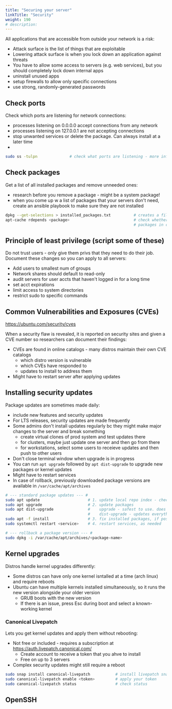 ```yaml
---
title: "Securing your server"
linkTitle: "Security"
weight: 190
# description:
---
```


All applications that are accessible from outside your network is a risk:
- Attack surface is the list of things that are exploitable
- Lowering attack surface is when you lock down an application against threats
- You have to allow some access to servers (e.g. web services), but you should completely lock down internal apps 
- uninstall unused apps 
- setup firewalls to allow only specific connections
- use strong, randomly-generated passwords

## Check ports

Check which ports are listening for network connections:
- processes listening on 0.0.0.0 accept connections from any network 
- processes listening on 127.0.0.1 are not accepting connections
- stop unwanted services or delete the package. Can always install at a later time 
- 

```bash
sudo ss -tulpn              # check what ports are listening - more info with 'sudo'    
```


## Check packages

Get a list of all installed packages and remove unneeded ones:
- research before you remove a package - might be a system package!
- when you come up w a list of packages that your servers don't need, create an ansible playbook to make sure they are not installed 

```bash 
dpkg --get-selections > installed_packages.txt          # creates a file containing all installed packages
apt-cache rdepends <package>                            # check whether other packages depend on <package>
                                                        # packages in output need <package> to run
```

## Principle of least privilege (script some of these)

Do not trust users - only give them privs that they need to do their job. Document these changes so you can apply to all servers:
- Add users to smallest num of groups
- Network shares should default to read-only 
- audit servers for user accts that haven't logged in for a long time 
- set acct expirations
- limit access to system directories
- restrict sudo to specific commands 

## Common Vulnerabilities and Exposures (CVEs)

https://ubuntu.com/security/cves

When a security flaw is revealed, it is reported on security sites and given a CVE number so researchers can document their findings:
- CVEs are found in online catalogs - many distros maintain their own CVE catalogs
  - which distro version is vulnerable 
  - which CVEs have responded to 
  - updates to install to address them 
- Might have to restart server after applying updates 


## Installing security updates 

Package updates are sometimes made daily:
- include new features and security updates 
- For LTS releases, security updates are made frequently
- Some admins don't install updates regularly bc they might make major changes to the server and break something
  - create virtual clones of prod system and test updates there 
  - for clusters, maybe just update one server and then go from there 
  - for workstations, select some users to receieve updates and then push to other users
- Don't close terminal window when upgrade is in progress
- You can run `apt upgrade` followed by `apt dist-upgrade` to upgrade new packages or kernel updates
- Might have to restart services
- In case of rollback, previously downloaded package versions are available in `/var/cache/apt/archives`

```bash
# --- standard package updates --- #
sudo apt update                     # 1. update local repo index - checks all subscribed repos for changes
sudo apt upgrade                    # 2. update packages
sudo apt dist-upgrade               #    upgrade - safest to use. does not remove packages, just updates installed packages
                                    #    dist-upgrade - updates everything it can: packages + dependencies, updated kernel
sudo apt -f install                 # 3. fix installed packages, if possible
sudo systemctl restart <service>    # 4. restart services, as needed

# --- rollback a package version --- #
sudo dpkg -i /var/cache/apt/archives/<package-name>
```

## Kernel upgrades 

Distros handle kernel upgrades differently:
- Some distros can have only one kernel isntalled at a time (arch linux) and require reboots
- Ubuntu can have multiple kernels installed simultaneously, so it runs the new version alongside your older version 
  - GRUB boots with the new version
  - If there is an issue, press Esc during boot and select a known-working kernel 

### Canonical Livepatch

Lets you get kernel updates and apply them without rebooting:
- Not free or included - requires a subscription at https://auth.livepatch.canonical.com/
  - Create account to receive a token that you ahve to install
  - Free on up to 3 servers 
- Complex security updates might still require a reboot 

```bash 
sudo snap install canonical-livepatch           # install livepatch snap
sudo canonical-livepatch enable <token>         # apply your token
sudo canonical-livepatch status                 # check status
```

## OpenSSH

